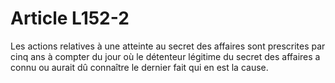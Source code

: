 # Article L152-2

<p>Les actions relatives à une atteinte au secret des affaires sont prescrites par cinq ans à compter du jour où le détenteur légitime du secret des affaires a connu ou aurait dû connaître le dernier fait qui en est la cause.</p>